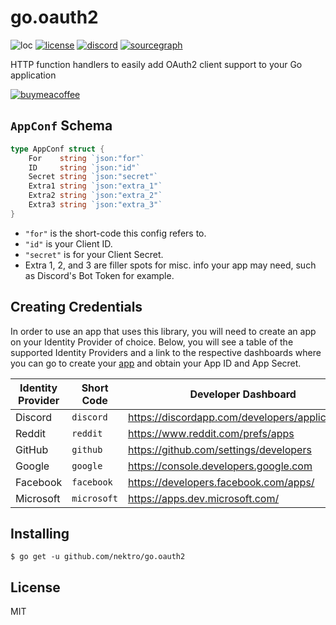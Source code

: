 # go.oauth2
![loc](https://tokei.rs/b1/github/nektro/go.oauth2)
[![license](https://img.shields.io/github/license/nektro/go.oauth2.svg)](https://github.com/nektro/go.oauth2/blob/master/LICENSE)
[![discord](https://img.shields.io/discord/551971034593755159.svg)](https://discord.gg/P6Y4zQC)
[![sourcegraph](https://sourcegraph.com/github.com/nektro/go.oauth2/-/badge.svg)](https://sourcegraph.com/github.com/gorilla/sessions?badge)

HTTP function handlers to easily add OAuth2 client support to your Go application

[![buymeacoffee](https://www.buymeacoffee.com/assets/img/custom_images/orange_img.png)](https://www.buymeacoffee.com/nektro)

## `AppConf` Schema
```go
type AppConf struct {
	For    string `json:"for"`
	ID     string `json:"id"`
	Secret string `json:"secret"`
	Extra1 string `json:"extra_1"`
	Extra2 string `json:"extra_2"`
	Extra3 string `json:"extra_3"`
}
```
- `"for"` is the short-code this config refers to.
- `"id"` is your Client ID.
- `"secret"` is for your Client Secret.
- Extra 1, 2, and 3 are filler spots for misc. info your app may need, such as Discord's Bot Token for example.

## Creating Credentials
In order to use an app that uses this library, you will need to create an app on your Identity Provider of choice. Below, you will see a table of the supported Identity Providers and a link to the respective dashboards where you can go to create your [app](#appconf-schema) and obtain your App ID and App Secret.

| Identity Provider | Short Code | Developer Dashboard |
| --- | --- | --- |
| Discord | `discord` | https://discordapp.com/developers/applications/ |
| Reddit | `reddit` | https://www.reddit.com/prefs/apps |
| GitHub | `github` | https://github.com/settings/developers |
| Google | `google` | https://console.developers.google.com |
| Facebook | `facebook` | https://developers.facebook.com/apps/ |
| Microsoft | `microsoft` | https://apps.dev.microsoft.com/ |

## Installing
```
$ go get -u github.com/nektro/go.oauth2
```

## License
MIT
